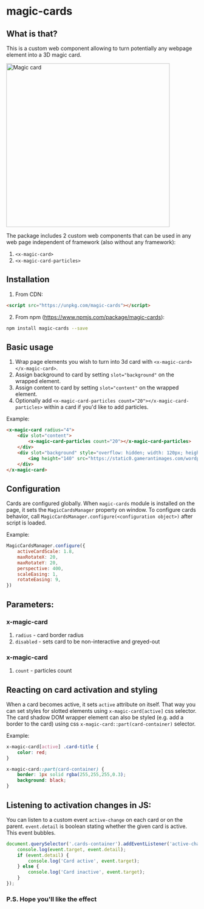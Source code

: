 # magic-cards

## What is that?

This is a custom web component allowing to turn potentially any webpage element into a 3D magic card.

[<img width="430" alt="Magic card" src="https://user-images.githubusercontent.com/54023692/201346464-9e182827-709c-4b7a-b271-b8e07372438e.png" width="50%">](https://user-images.githubusercontent.com/54023692/201338672-091e5c71-dd00-4569-bea5-14a41fb95fe5.mov)

The package includes 2 custom web components that can be used in any web page independent of framework (also without any framework):

1. `<x-magic-card>`
2. `<x-magic-card-particles>`

## Installation

1. From CDN:

```html
<script src="https://unpkg.com/magic-cards"></script>
```

2. From npm (https://www.npmjs.com/package/magic-cards):

```sh
npm install magic-cards --save
```

## Basic usage

1. Wrap page elements you wish to turn into 3d card with `<x-magic-card></x-magic-card>`.
2. Assign background to card by setting `slot="background"` on the wrapped element.
3. Assign content to card by setting `slot="content"` on the wrapped element.
4. Optionally add `<x-magic-card-particles count="20"></x-magic-card-particles>` within a card if you'd like to add particles.

Example:
```html
<x-magic-card radius="4">
    <div slot="content">
        <x-magic-card-particles count="20"></x-magic-card-particles>
    </div>
    <div slot="background" style="overflow: hidden; width: 120px; height: 140px; display: flex; justify-content: center">
        <img height="140" src="https://static0.gamerantimages.com/wordpress/wp-content/uploads/2022/04/the-witcher-3-dlc-ballad-heroes-geralt-gwent-hand.jpg">
    </div>
</x-magic-card>
```

## Configuration

Cards are configured globally. When `magic-cards` module is installed on the page, it sets the `MagicCardsManager` property on window.
To configure cards behavior, call `MagicCardsManager.configure(<configuration object>)` after script is loaded.

Example: 
```js
MagicCardsManager.configure({
    activeCardScale: 1.8,
    maxRotateX: 20,
    maxRotateY: 20,
    perspective: 400,
    scaleEasing: 1,
    rotateEasing: 9,
})
```

## Parameters:

### x-magic-card
1. `radius` - card border radius
2. `disabled` - sets card to be non-interactive and greyed-out

### x-magic-card
1. `count` - particles count

## Reacting on card activation and styling

When a card becomes active, it sets `active` attribute on itself. That way you can set styles for slotted elements using `x-magic-card[active]` css selector.
The card shadow DOM wrapper element can also be styled (e.g. add a border to the card) using css `x-magic-card::part(card-container)` selector.

Example:
```css
x-magic-card[active] .card-title {
    color: red;
}

x-magic-card::part(card-container) {
    border: 1px solid rgba(255,255,255,0.3);
    background: black;
}
```

## Listening to activation changes in JS:

You can listen to a custom event `active-change` on each card or on the parent. `event.detail` is boolean stating whether the given card is active.
This event bubbles.

```js
document.querySelector('.cards-container').addEventListener('active-change', (event) => {
    console.log(event.target, event.detail);
    if (event.detail) {
        console.log('Card active', event.target);
    } else {
        console.log('Card inactive', event.target);
    }
});
```

### P.S. Hope you'll like the effect


